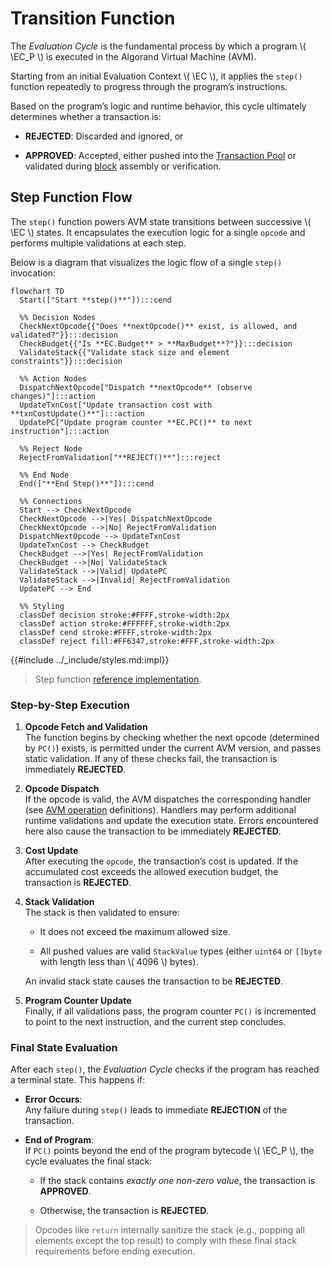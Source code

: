 $$
\newcommand \EC {\mathrm{EC}}
$$

# Transition Function

The _Evaluation Cycle_ is the fundamental process by which a program \\( \EC_P \\)
is executed in the Algorand Virtual Machine (AVM).

Starting from an initial Evaluation Context \\( \EC \\), it applies the `step()`
function repeatedly to progress through the program’s instructions.

Based on the program’s logic and runtime behavior, this cycle ultimately determines
whether a transaction is:

- **REJECTED**: Discarded and ignored, or

- **APPROVED**: Accepted, either pushed into the [Transaction Pool](../ledger/ledger.md#transaction-pool)
or validated during [block](../ledger/ledger.md#blocks) assembly or verification.

## Step Function Flow

The `step()` function powers AVM state transitions between successive \\( \EC \\)
states. It encapsulates the execution logic for a single `opcode` and performs multiple
validations at each step.

Below is a diagram that visualizes the logic flow of a single `step()` invocation:

```mermaid
flowchart TD
  Start(["Start **step()**"]):::cend

  %% Decision Nodes
  CheckNextOpcode{{"Does **nextOpcode()** exist, is allowed, and validated?"}}:::decision
  CheckBudget{{"Is **EC.Budget** > **MaxBudget**?"}}:::decision
  ValidateStack{{"Validate stack size and element constraints"}}:::decision

  %% Action Nodes
  DispatchNextOpcode["Dispatch **nextOpcode** (observe changes)"]:::action
  UpdateTxnCost["Update transaction cost with **txnCostUpdate()**"]:::action
  UpdatePC["Update program counter **EC.PC()** to next instruction"]:::action

  %% Reject Node
  RejectFromValidation["**REJECT()**"]:::reject

  %% End Node
  End(["**End Step()**"]):::cend

  %% Connections
  Start --> CheckNextOpcode
  CheckNextOpcode -->|Yes| DispatchNextOpcode
  CheckNextOpcode -->|No| RejectFromValidation
  DispatchNextOpcode --> UpdateTxnCost
  UpdateTxnCost --> CheckBudget
  CheckBudget -->|Yes| RejectFromValidation
  CheckBudget -->|No| ValidateStack
  ValidateStack -->|Valid| UpdatePC
  ValidateStack -->|Invalid| RejectFromValidation
  UpdatePC --> End

  %% Styling
  classDef decision stroke:#FFFF,stroke-width:2px
  classDef action stroke:#FFFFFF,stroke-width:2px
  classDef cend stroke:#FFFF,stroke-width:2px
  classDef reject fill:#FF6347,stroke:#FFF,stroke-width:2px
```

{{#include ../_include/styles.md:impl}}
> Step function [reference implementation](https://github.com/algorand/go-algorand/blob/7e562c35b02289ca95114b4b3a20a7dc2df79018/data/transactions/logic/eval.go#L1525C24-L1525C28).

### Step-by-Step Execution

1. **Opcode Fetch and Validation**\
The function begins by checking whether the next opcode (determined by `PC()`) exists,
is permitted under the current AVM version, and passes static validation. If any
of these checks fail, the transaction is immediately **REJECTED**.

1. **Opcode Dispatch**\
If the opcode is valid, the AVM dispatches the corresponding handler (see [AVM operation](./avm.md#operations)
definitions). Handlers may perform additional runtime validations and update the
execution state. Errors encountered here also cause the transaction to be immediately
**REJECTED**.

1. **Cost Update**\
After executing the `opcode`, the transaction’s cost is updated. If the accumulated
cost exceeds the allowed execution budget, the transaction is **REJECTED**.

1. **Stack Validation**\
The stack is then validated to ensure:

   - It does not exceed the maximum allowed size.

   - All pushed values are valid `StackValue` types (either `uint64` or `[]byte`
   with length less than \\( 4096 \\) bytes).

    An invalid stack state causes the transaction to be **REJECTED**.

1. **Program Counter Update**\
Finally, if all validations pass, the program counter `PC()` is incremented to point
to the next instruction, and the current step concludes.

### Final State Evaluation

After each `step()`, the _Evaluation Cycle_ checks if the program has reached a
terminal state. This happens if:

- **Error Occurs**:\
Any failure during `step()` leads to immediate **REJECTION** of the transaction.

- **End of Program**:\
If `PC()` points beyond the end of the program bytecode \\( \EC_P \\), the cycle
evaluates the final stack:

  - If the stack contains _exactly one non-zero value_, the transaction is **APPROVED**.

  - Otherwise, the transaction is **REJECTED**.

> Opcodes like `return` internally sanitize the stack (e.g., popping all elements
> except the top result) to comply with these final stack requirements before ending
> execution.